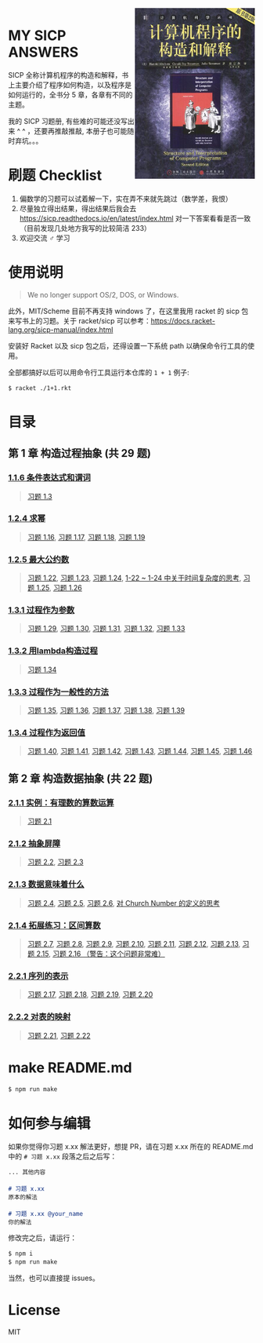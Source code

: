 <!-- Generated By `npm run make` -->
<img align="right" src="images/sicp-cover.jpg">

# MY SICP ANSWERS

SICP 全称计算机程序的构造和解释，书上主要介绍了程序如何构造，以及程序是如何运行的，全书分 5 章，各章有不同的主题。

我的 SICP 习题册, 有些难的可能还没写出来 ^ ^ ，还要再推敲推敲, 本册子也可能随时弃坑。。。

# 刷题 Checklist

1. 偏数学的习题可以试着解一下，实在弄不来就先跳过（数学差，我恨）
2. 尽量独立得出结果，得出结果后我会去 https://sicp.readthedocs.io/en/latest/index.html 对一下答案看看是否一致 （目前发现几处地方我写的比较简洁 233）
3. 欢迎交流 ♂ 学习

# 使用说明

> We no longer support OS/2, DOS, or Windows.

此外，MIT/Scheme 目前不再支持 windows 了，在这里我用 racket 的 sicp 包来写书上的习题。关于 racket/sicp 可以参考：https://docs.racket-lang.org/sicp-manual/index.html

安装好 Racket 以及 sicp 包之后，还得设置一下系统 path 以确保命令行工具的使用。

全部都搞好以后可以用命令行工具运行本仓库的 `1 + 1` 例子:

``` bash 
$ racket ./1+1.rkt
```


# 目录

## 第 1 章 构造过程抽象 (共 29 题)

### [1.1.6 条件表达式和谓词](./src/%E7%AC%AC%201%20%E7%AB%A0%20%E6%9E%84%E9%80%A0%E8%BF%87%E7%A8%8B%E6%8A%BD%E8%B1%A1/1.1.6%20%E6%9D%A1%E4%BB%B6%E8%A1%A8%E8%BE%BE%E5%BC%8F%E5%92%8C%E8%B0%93%E8%AF%8D) 

> [习题 1.3](./src/%E7%AC%AC%201%20%E7%AB%A0%20%E6%9E%84%E9%80%A0%E8%BF%87%E7%A8%8B%E6%8A%BD%E8%B1%A1/1.1.6%20%E6%9D%A1%E4%BB%B6%E8%A1%A8%E8%BE%BE%E5%BC%8F%E5%92%8C%E8%B0%93%E8%AF%8D#%E4%B9%A0%E9%A2%98-13)

### [1.2.4 求幂](./src/%E7%AC%AC%201%20%E7%AB%A0%20%E6%9E%84%E9%80%A0%E8%BF%87%E7%A8%8B%E6%8A%BD%E8%B1%A1/1.2.4%20%E6%B1%82%E5%B9%82) 

> [习题 1.16](./src/%E7%AC%AC%201%20%E7%AB%A0%20%E6%9E%84%E9%80%A0%E8%BF%87%E7%A8%8B%E6%8A%BD%E8%B1%A1/1.2.4%20%E6%B1%82%E5%B9%82#%E4%B9%A0%E9%A2%98-116), [习题 1.17](./src/%E7%AC%AC%201%20%E7%AB%A0%20%E6%9E%84%E9%80%A0%E8%BF%87%E7%A8%8B%E6%8A%BD%E8%B1%A1/1.2.4%20%E6%B1%82%E5%B9%82#%E4%B9%A0%E9%A2%98-117), [习题 1.18](./src/%E7%AC%AC%201%20%E7%AB%A0%20%E6%9E%84%E9%80%A0%E8%BF%87%E7%A8%8B%E6%8A%BD%E8%B1%A1/1.2.4%20%E6%B1%82%E5%B9%82#%E4%B9%A0%E9%A2%98-118), [习题 1.19](./src/%E7%AC%AC%201%20%E7%AB%A0%20%E6%9E%84%E9%80%A0%E8%BF%87%E7%A8%8B%E6%8A%BD%E8%B1%A1/1.2.4%20%E6%B1%82%E5%B9%82#%E4%B9%A0%E9%A2%98-119)

### [1.2.5 最大公约数](./src/%E7%AC%AC%201%20%E7%AB%A0%20%E6%9E%84%E9%80%A0%E8%BF%87%E7%A8%8B%E6%8A%BD%E8%B1%A1/1.2.5%20%E6%9C%80%E5%A4%A7%E5%85%AC%E7%BA%A6%E6%95%B0) 

> [习题 1.22](./src/%E7%AC%AC%201%20%E7%AB%A0%20%E6%9E%84%E9%80%A0%E8%BF%87%E7%A8%8B%E6%8A%BD%E8%B1%A1/1.2.5%20%E6%9C%80%E5%A4%A7%E5%85%AC%E7%BA%A6%E6%95%B0#%E4%B9%A0%E9%A2%98-122), [习题 1.23](./src/%E7%AC%AC%201%20%E7%AB%A0%20%E6%9E%84%E9%80%A0%E8%BF%87%E7%A8%8B%E6%8A%BD%E8%B1%A1/1.2.5%20%E6%9C%80%E5%A4%A7%E5%85%AC%E7%BA%A6%E6%95%B0#%E4%B9%A0%E9%A2%98-123), [习题 1.24](./src/%E7%AC%AC%201%20%E7%AB%A0%20%E6%9E%84%E9%80%A0%E8%BF%87%E7%A8%8B%E6%8A%BD%E8%B1%A1/1.2.5%20%E6%9C%80%E5%A4%A7%E5%85%AC%E7%BA%A6%E6%95%B0#%E4%B9%A0%E9%A2%98-124), [1-22 ~ 1-24 中关于时间复杂度的思考](./src/%E7%AC%AC%201%20%E7%AB%A0%20%E6%9E%84%E9%80%A0%E8%BF%87%E7%A8%8B%E6%8A%BD%E8%B1%A1/1.2.5%20%E6%9C%80%E5%A4%A7%E5%85%AC%E7%BA%A6%E6%95%B0#1-22-~%201-24%20%E4%B8%AD%E5%85%B3%E4%BA%8E%E6%97%B6%E9%97%B4%E5%A4%8D%E6%9D%82%E5%BA%A6%E7%9A%84%E6%80%9D%E8%80%83), [习题 1.25](./src/%E7%AC%AC%201%20%E7%AB%A0%20%E6%9E%84%E9%80%A0%E8%BF%87%E7%A8%8B%E6%8A%BD%E8%B1%A1/1.2.5%20%E6%9C%80%E5%A4%A7%E5%85%AC%E7%BA%A6%E6%95%B0#%E4%B9%A0%E9%A2%98-125), [习题 1.26](./src/%E7%AC%AC%201%20%E7%AB%A0%20%E6%9E%84%E9%80%A0%E8%BF%87%E7%A8%8B%E6%8A%BD%E8%B1%A1/1.2.5%20%E6%9C%80%E5%A4%A7%E5%85%AC%E7%BA%A6%E6%95%B0#%E4%B9%A0%E9%A2%98-126)

### [1.3.1 过程作为参数](./src/%E7%AC%AC%201%20%E7%AB%A0%20%E6%9E%84%E9%80%A0%E8%BF%87%E7%A8%8B%E6%8A%BD%E8%B1%A1/1.3.1%20%E8%BF%87%E7%A8%8B%E4%BD%9C%E4%B8%BA%E5%8F%82%E6%95%B0) 

> [习题 1.29](./src/%E7%AC%AC%201%20%E7%AB%A0%20%E6%9E%84%E9%80%A0%E8%BF%87%E7%A8%8B%E6%8A%BD%E8%B1%A1/1.3.1%20%E8%BF%87%E7%A8%8B%E4%BD%9C%E4%B8%BA%E5%8F%82%E6%95%B0#%E4%B9%A0%E9%A2%98-129), [习题 1.30](./src/%E7%AC%AC%201%20%E7%AB%A0%20%E6%9E%84%E9%80%A0%E8%BF%87%E7%A8%8B%E6%8A%BD%E8%B1%A1/1.3.1%20%E8%BF%87%E7%A8%8B%E4%BD%9C%E4%B8%BA%E5%8F%82%E6%95%B0#%E4%B9%A0%E9%A2%98-130), [习题 1.31](./src/%E7%AC%AC%201%20%E7%AB%A0%20%E6%9E%84%E9%80%A0%E8%BF%87%E7%A8%8B%E6%8A%BD%E8%B1%A1/1.3.1%20%E8%BF%87%E7%A8%8B%E4%BD%9C%E4%B8%BA%E5%8F%82%E6%95%B0#%E4%B9%A0%E9%A2%98-131), [习题 1.32](./src/%E7%AC%AC%201%20%E7%AB%A0%20%E6%9E%84%E9%80%A0%E8%BF%87%E7%A8%8B%E6%8A%BD%E8%B1%A1/1.3.1%20%E8%BF%87%E7%A8%8B%E4%BD%9C%E4%B8%BA%E5%8F%82%E6%95%B0#%E4%B9%A0%E9%A2%98-132), [习题 1.33](./src/%E7%AC%AC%201%20%E7%AB%A0%20%E6%9E%84%E9%80%A0%E8%BF%87%E7%A8%8B%E6%8A%BD%E8%B1%A1/1.3.1%20%E8%BF%87%E7%A8%8B%E4%BD%9C%E4%B8%BA%E5%8F%82%E6%95%B0#%E4%B9%A0%E9%A2%98-133)

### [1.3.2 用lambda构造过程](./src/%E7%AC%AC%201%20%E7%AB%A0%20%E6%9E%84%E9%80%A0%E8%BF%87%E7%A8%8B%E6%8A%BD%E8%B1%A1/1.3.2%20%E7%94%A8lambda%E6%9E%84%E9%80%A0%E8%BF%87%E7%A8%8B) 

> [习题 1.34](./src/%E7%AC%AC%201%20%E7%AB%A0%20%E6%9E%84%E9%80%A0%E8%BF%87%E7%A8%8B%E6%8A%BD%E8%B1%A1/1.3.2%20%E7%94%A8lambda%E6%9E%84%E9%80%A0%E8%BF%87%E7%A8%8B#%E4%B9%A0%E9%A2%98-134)

### [1.3.3 过程作为一般性的方法](./src/%E7%AC%AC%201%20%E7%AB%A0%20%E6%9E%84%E9%80%A0%E8%BF%87%E7%A8%8B%E6%8A%BD%E8%B1%A1/1.3.3%20%E8%BF%87%E7%A8%8B%E4%BD%9C%E4%B8%BA%E4%B8%80%E8%88%AC%E6%80%A7%E7%9A%84%E6%96%B9%E6%B3%95) 

> [习题 1.35](./src/%E7%AC%AC%201%20%E7%AB%A0%20%E6%9E%84%E9%80%A0%E8%BF%87%E7%A8%8B%E6%8A%BD%E8%B1%A1/1.3.3%20%E8%BF%87%E7%A8%8B%E4%BD%9C%E4%B8%BA%E4%B8%80%E8%88%AC%E6%80%A7%E7%9A%84%E6%96%B9%E6%B3%95#%E4%B9%A0%E9%A2%98-135), [习题 1.36](./src/%E7%AC%AC%201%20%E7%AB%A0%20%E6%9E%84%E9%80%A0%E8%BF%87%E7%A8%8B%E6%8A%BD%E8%B1%A1/1.3.3%20%E8%BF%87%E7%A8%8B%E4%BD%9C%E4%B8%BA%E4%B8%80%E8%88%AC%E6%80%A7%E7%9A%84%E6%96%B9%E6%B3%95#%E4%B9%A0%E9%A2%98-136), [习题 1.37](./src/%E7%AC%AC%201%20%E7%AB%A0%20%E6%9E%84%E9%80%A0%E8%BF%87%E7%A8%8B%E6%8A%BD%E8%B1%A1/1.3.3%20%E8%BF%87%E7%A8%8B%E4%BD%9C%E4%B8%BA%E4%B8%80%E8%88%AC%E6%80%A7%E7%9A%84%E6%96%B9%E6%B3%95#%E4%B9%A0%E9%A2%98-137), [习题 1.38](./src/%E7%AC%AC%201%20%E7%AB%A0%20%E6%9E%84%E9%80%A0%E8%BF%87%E7%A8%8B%E6%8A%BD%E8%B1%A1/1.3.3%20%E8%BF%87%E7%A8%8B%E4%BD%9C%E4%B8%BA%E4%B8%80%E8%88%AC%E6%80%A7%E7%9A%84%E6%96%B9%E6%B3%95#%E4%B9%A0%E9%A2%98-138), [习题 1.39](./src/%E7%AC%AC%201%20%E7%AB%A0%20%E6%9E%84%E9%80%A0%E8%BF%87%E7%A8%8B%E6%8A%BD%E8%B1%A1/1.3.3%20%E8%BF%87%E7%A8%8B%E4%BD%9C%E4%B8%BA%E4%B8%80%E8%88%AC%E6%80%A7%E7%9A%84%E6%96%B9%E6%B3%95#%E4%B9%A0%E9%A2%98-139)

### [1.3.4 过程作为返回值](./src/%E7%AC%AC%201%20%E7%AB%A0%20%E6%9E%84%E9%80%A0%E8%BF%87%E7%A8%8B%E6%8A%BD%E8%B1%A1/1.3.4%20%E8%BF%87%E7%A8%8B%E4%BD%9C%E4%B8%BA%E8%BF%94%E5%9B%9E%E5%80%BC) 

> [习题 1.40](./src/%E7%AC%AC%201%20%E7%AB%A0%20%E6%9E%84%E9%80%A0%E8%BF%87%E7%A8%8B%E6%8A%BD%E8%B1%A1/1.3.4%20%E8%BF%87%E7%A8%8B%E4%BD%9C%E4%B8%BA%E8%BF%94%E5%9B%9E%E5%80%BC#%E4%B9%A0%E9%A2%98-140), [习题 1.41](./src/%E7%AC%AC%201%20%E7%AB%A0%20%E6%9E%84%E9%80%A0%E8%BF%87%E7%A8%8B%E6%8A%BD%E8%B1%A1/1.3.4%20%E8%BF%87%E7%A8%8B%E4%BD%9C%E4%B8%BA%E8%BF%94%E5%9B%9E%E5%80%BC#%E4%B9%A0%E9%A2%98-141), [习题 1.42](./src/%E7%AC%AC%201%20%E7%AB%A0%20%E6%9E%84%E9%80%A0%E8%BF%87%E7%A8%8B%E6%8A%BD%E8%B1%A1/1.3.4%20%E8%BF%87%E7%A8%8B%E4%BD%9C%E4%B8%BA%E8%BF%94%E5%9B%9E%E5%80%BC#%E4%B9%A0%E9%A2%98-142), [习题 1.43](./src/%E7%AC%AC%201%20%E7%AB%A0%20%E6%9E%84%E9%80%A0%E8%BF%87%E7%A8%8B%E6%8A%BD%E8%B1%A1/1.3.4%20%E8%BF%87%E7%A8%8B%E4%BD%9C%E4%B8%BA%E8%BF%94%E5%9B%9E%E5%80%BC#%E4%B9%A0%E9%A2%98-143), [习题 1.44](./src/%E7%AC%AC%201%20%E7%AB%A0%20%E6%9E%84%E9%80%A0%E8%BF%87%E7%A8%8B%E6%8A%BD%E8%B1%A1/1.3.4%20%E8%BF%87%E7%A8%8B%E4%BD%9C%E4%B8%BA%E8%BF%94%E5%9B%9E%E5%80%BC#%E4%B9%A0%E9%A2%98-144), [习题 1.45](./src/%E7%AC%AC%201%20%E7%AB%A0%20%E6%9E%84%E9%80%A0%E8%BF%87%E7%A8%8B%E6%8A%BD%E8%B1%A1/1.3.4%20%E8%BF%87%E7%A8%8B%E4%BD%9C%E4%B8%BA%E8%BF%94%E5%9B%9E%E5%80%BC#%E4%B9%A0%E9%A2%98-145), [习题 1.46](./src/%E7%AC%AC%201%20%E7%AB%A0%20%E6%9E%84%E9%80%A0%E8%BF%87%E7%A8%8B%E6%8A%BD%E8%B1%A1/1.3.4%20%E8%BF%87%E7%A8%8B%E4%BD%9C%E4%B8%BA%E8%BF%94%E5%9B%9E%E5%80%BC#%E4%B9%A0%E9%A2%98-146)

## 第 2 章 构造数据抽象 (共 22 题)

### [2.1.1 实例：有理数的算数运算](./src/%E7%AC%AC%202%20%E7%AB%A0%20%E6%9E%84%E9%80%A0%E6%95%B0%E6%8D%AE%E6%8A%BD%E8%B1%A1/2.1.1%20%E5%AE%9E%E4%BE%8B%EF%BC%9A%E6%9C%89%E7%90%86%E6%95%B0%E7%9A%84%E7%AE%97%E6%95%B0%E8%BF%90%E7%AE%97) 

> [习题 2.1](./src/%E7%AC%AC%202%20%E7%AB%A0%20%E6%9E%84%E9%80%A0%E6%95%B0%E6%8D%AE%E6%8A%BD%E8%B1%A1/2.1.1%20%E5%AE%9E%E4%BE%8B%EF%BC%9A%E6%9C%89%E7%90%86%E6%95%B0%E7%9A%84%E7%AE%97%E6%95%B0%E8%BF%90%E7%AE%97#%E4%B9%A0%E9%A2%98-21)

### [2.1.2 抽象屏障](./src/%E7%AC%AC%202%20%E7%AB%A0%20%E6%9E%84%E9%80%A0%E6%95%B0%E6%8D%AE%E6%8A%BD%E8%B1%A1/2.1.2%20%E6%8A%BD%E8%B1%A1%E5%B1%8F%E9%9A%9C) 

> [习题 2.2](./src/%E7%AC%AC%202%20%E7%AB%A0%20%E6%9E%84%E9%80%A0%E6%95%B0%E6%8D%AE%E6%8A%BD%E8%B1%A1/2.1.2%20%E6%8A%BD%E8%B1%A1%E5%B1%8F%E9%9A%9C#%E4%B9%A0%E9%A2%98-22), [习题 2.3](./src/%E7%AC%AC%202%20%E7%AB%A0%20%E6%9E%84%E9%80%A0%E6%95%B0%E6%8D%AE%E6%8A%BD%E8%B1%A1/2.1.2%20%E6%8A%BD%E8%B1%A1%E5%B1%8F%E9%9A%9C#%E4%B9%A0%E9%A2%98-23)

### [2.1.3 数据意味着什么](./src/%E7%AC%AC%202%20%E7%AB%A0%20%E6%9E%84%E9%80%A0%E6%95%B0%E6%8D%AE%E6%8A%BD%E8%B1%A1/2.1.3%20%E6%95%B0%E6%8D%AE%E6%84%8F%E5%91%B3%E7%9D%80%E4%BB%80%E4%B9%88) 

> [习题 2.4](./src/%E7%AC%AC%202%20%E7%AB%A0%20%E6%9E%84%E9%80%A0%E6%95%B0%E6%8D%AE%E6%8A%BD%E8%B1%A1/2.1.3%20%E6%95%B0%E6%8D%AE%E6%84%8F%E5%91%B3%E7%9D%80%E4%BB%80%E4%B9%88#%E4%B9%A0%E9%A2%98-24), [习题 2.5](./src/%E7%AC%AC%202%20%E7%AB%A0%20%E6%9E%84%E9%80%A0%E6%95%B0%E6%8D%AE%E6%8A%BD%E8%B1%A1/2.1.3%20%E6%95%B0%E6%8D%AE%E6%84%8F%E5%91%B3%E7%9D%80%E4%BB%80%E4%B9%88#%E4%B9%A0%E9%A2%98-25), [习题 2.6](./src/%E7%AC%AC%202%20%E7%AB%A0%20%E6%9E%84%E9%80%A0%E6%95%B0%E6%8D%AE%E6%8A%BD%E8%B1%A1/2.1.3%20%E6%95%B0%E6%8D%AE%E6%84%8F%E5%91%B3%E7%9D%80%E4%BB%80%E4%B9%88#%E4%B9%A0%E9%A2%98-26), [对 Church Number 的定义的思考](./src/%E7%AC%AC%202%20%E7%AB%A0%20%E6%9E%84%E9%80%A0%E6%95%B0%E6%8D%AE%E6%8A%BD%E8%B1%A1/2.1.3%20%E6%95%B0%E6%8D%AE%E6%84%8F%E5%91%B3%E7%9D%80%E4%BB%80%E4%B9%88#%E5%AF%B9-Church%20Number%20%E7%9A%84%E5%AE%9A%E4%B9%89%E7%9A%84%E6%80%9D%E8%80%83)

### [2.1.4 拓展练习：区间算数](./src/%E7%AC%AC%202%20%E7%AB%A0%20%E6%9E%84%E9%80%A0%E6%95%B0%E6%8D%AE%E6%8A%BD%E8%B1%A1/2.1.4%20%E6%8B%93%E5%B1%95%E7%BB%83%E4%B9%A0%EF%BC%9A%E5%8C%BA%E9%97%B4%E7%AE%97%E6%95%B0) 

> [习题 2.7](./src/%E7%AC%AC%202%20%E7%AB%A0%20%E6%9E%84%E9%80%A0%E6%95%B0%E6%8D%AE%E6%8A%BD%E8%B1%A1/2.1.4%20%E6%8B%93%E5%B1%95%E7%BB%83%E4%B9%A0%EF%BC%9A%E5%8C%BA%E9%97%B4%E7%AE%97%E6%95%B0#%E4%B9%A0%E9%A2%98-27), [习题 2.8](./src/%E7%AC%AC%202%20%E7%AB%A0%20%E6%9E%84%E9%80%A0%E6%95%B0%E6%8D%AE%E6%8A%BD%E8%B1%A1/2.1.4%20%E6%8B%93%E5%B1%95%E7%BB%83%E4%B9%A0%EF%BC%9A%E5%8C%BA%E9%97%B4%E7%AE%97%E6%95%B0#%E4%B9%A0%E9%A2%98-28), [习题 2.9](./src/%E7%AC%AC%202%20%E7%AB%A0%20%E6%9E%84%E9%80%A0%E6%95%B0%E6%8D%AE%E6%8A%BD%E8%B1%A1/2.1.4%20%E6%8B%93%E5%B1%95%E7%BB%83%E4%B9%A0%EF%BC%9A%E5%8C%BA%E9%97%B4%E7%AE%97%E6%95%B0#%E4%B9%A0%E9%A2%98-29), [习题 2.10](./src/%E7%AC%AC%202%20%E7%AB%A0%20%E6%9E%84%E9%80%A0%E6%95%B0%E6%8D%AE%E6%8A%BD%E8%B1%A1/2.1.4%20%E6%8B%93%E5%B1%95%E7%BB%83%E4%B9%A0%EF%BC%9A%E5%8C%BA%E9%97%B4%E7%AE%97%E6%95%B0#%E4%B9%A0%E9%A2%98-210), [习题 2.11](./src/%E7%AC%AC%202%20%E7%AB%A0%20%E6%9E%84%E9%80%A0%E6%95%B0%E6%8D%AE%E6%8A%BD%E8%B1%A1/2.1.4%20%E6%8B%93%E5%B1%95%E7%BB%83%E4%B9%A0%EF%BC%9A%E5%8C%BA%E9%97%B4%E7%AE%97%E6%95%B0#%E4%B9%A0%E9%A2%98-211), [习题 2.12](./src/%E7%AC%AC%202%20%E7%AB%A0%20%E6%9E%84%E9%80%A0%E6%95%B0%E6%8D%AE%E6%8A%BD%E8%B1%A1/2.1.4%20%E6%8B%93%E5%B1%95%E7%BB%83%E4%B9%A0%EF%BC%9A%E5%8C%BA%E9%97%B4%E7%AE%97%E6%95%B0#%E4%B9%A0%E9%A2%98-212), [习题 2.13](./src/%E7%AC%AC%202%20%E7%AB%A0%20%E6%9E%84%E9%80%A0%E6%95%B0%E6%8D%AE%E6%8A%BD%E8%B1%A1/2.1.4%20%E6%8B%93%E5%B1%95%E7%BB%83%E4%B9%A0%EF%BC%9A%E5%8C%BA%E9%97%B4%E7%AE%97%E6%95%B0#%E4%B9%A0%E9%A2%98-213), [习题 2.15](./src/%E7%AC%AC%202%20%E7%AB%A0%20%E6%9E%84%E9%80%A0%E6%95%B0%E6%8D%AE%E6%8A%BD%E8%B1%A1/2.1.4%20%E6%8B%93%E5%B1%95%E7%BB%83%E4%B9%A0%EF%BC%9A%E5%8C%BA%E9%97%B4%E7%AE%97%E6%95%B0#%E4%B9%A0%E9%A2%98-215), [习题 2.16 （警告：这个问题非常难）](./src/%E7%AC%AC%202%20%E7%AB%A0%20%E6%9E%84%E9%80%A0%E6%95%B0%E6%8D%AE%E6%8A%BD%E8%B1%A1/2.1.4%20%E6%8B%93%E5%B1%95%E7%BB%83%E4%B9%A0%EF%BC%9A%E5%8C%BA%E9%97%B4%E7%AE%97%E6%95%B0#%E4%B9%A0%E9%A2%98-216%20%EF%BC%88%E8%AD%A6%E5%91%8A%EF%BC%9A%E8%BF%99%E4%B8%AA%E9%97%AE%E9%A2%98%E9%9D%9E%E5%B8%B8%E9%9A%BE%EF%BC%89)

### [2.2.1 序列的表示](./src/%E7%AC%AC%202%20%E7%AB%A0%20%E6%9E%84%E9%80%A0%E6%95%B0%E6%8D%AE%E6%8A%BD%E8%B1%A1/2.2.1%20%E5%BA%8F%E5%88%97%E7%9A%84%E8%A1%A8%E7%A4%BA) 

> [习题 2.17](./src/%E7%AC%AC%202%20%E7%AB%A0%20%E6%9E%84%E9%80%A0%E6%95%B0%E6%8D%AE%E6%8A%BD%E8%B1%A1/2.2.1%20%E5%BA%8F%E5%88%97%E7%9A%84%E8%A1%A8%E7%A4%BA#%E4%B9%A0%E9%A2%98-217), [习题 2.18](./src/%E7%AC%AC%202%20%E7%AB%A0%20%E6%9E%84%E9%80%A0%E6%95%B0%E6%8D%AE%E6%8A%BD%E8%B1%A1/2.2.1%20%E5%BA%8F%E5%88%97%E7%9A%84%E8%A1%A8%E7%A4%BA#%E4%B9%A0%E9%A2%98-218), [习题 2.19](./src/%E7%AC%AC%202%20%E7%AB%A0%20%E6%9E%84%E9%80%A0%E6%95%B0%E6%8D%AE%E6%8A%BD%E8%B1%A1/2.2.1%20%E5%BA%8F%E5%88%97%E7%9A%84%E8%A1%A8%E7%A4%BA#%E4%B9%A0%E9%A2%98-219), [习题 2.20](./src/%E7%AC%AC%202%20%E7%AB%A0%20%E6%9E%84%E9%80%A0%E6%95%B0%E6%8D%AE%E6%8A%BD%E8%B1%A1/2.2.1%20%E5%BA%8F%E5%88%97%E7%9A%84%E8%A1%A8%E7%A4%BA#%E4%B9%A0%E9%A2%98-220)

### [2.2.2 对表的映射](./src/%E7%AC%AC%202%20%E7%AB%A0%20%E6%9E%84%E9%80%A0%E6%95%B0%E6%8D%AE%E6%8A%BD%E8%B1%A1/2.2.2%20%E5%AF%B9%E8%A1%A8%E7%9A%84%E6%98%A0%E5%B0%84) 

> [习题 2.21](./src/%E7%AC%AC%202%20%E7%AB%A0%20%E6%9E%84%E9%80%A0%E6%95%B0%E6%8D%AE%E6%8A%BD%E8%B1%A1/2.2.2%20%E5%AF%B9%E8%A1%A8%E7%9A%84%E6%98%A0%E5%B0%84#%E4%B9%A0%E9%A2%98-221), [习题 2.22](./src/%E7%AC%AC%202%20%E7%AB%A0%20%E6%9E%84%E9%80%A0%E6%95%B0%E6%8D%AE%E6%8A%BD%E8%B1%A1/2.2.2%20%E5%AF%B9%E8%A1%A8%E7%9A%84%E6%98%A0%E5%B0%84#%E4%B9%A0%E9%A2%98-222)

# make README.md 

``` bash
$ npm run make 
```

# 如何参与编辑

如果你觉得你习题 x.xx 解法更好，想提 PR，请在习题 x.xx 所在的 README.md 中的 `# 习题 x.xx` 段落之后之后写： 

``` markdown
... 其他内容

# 习题 x.xx
原本的解法

# 习题 x.xx @your_name
你的解法

```

修改完之后，请运行：

``` bash
$ npm i 
$ npm run make 
```

当然，也可以直接提 issues。

# License

MIT

 